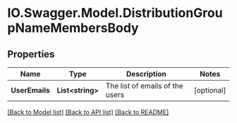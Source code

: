 # IO.Swagger.Model.DistributionGroupNameMembersBody
## Properties

Name | Type | Description | Notes
------------ | ------------- | ------------- | -------------
**UserEmails** | **List&lt;string&gt;** | The list of emails of the users | [optional] 

[[Back to Model list]](../README.md#documentation-for-models) [[Back to API list]](../README.md#documentation-for-api-endpoints) [[Back to README]](../README.md)

